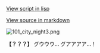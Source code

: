[View script in lisp](../scripts/100103043.txt)

[View source in markdown](100103043.md)

![101_city_night3.png](../images/backgrounds/101_city_night3.png)

**【？？？】**
グウウウ…
グアアアア…！

